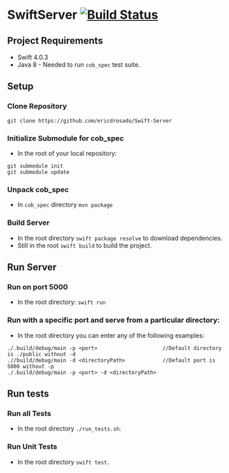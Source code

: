 # SwiftServer [![Build Status](https://travis-ci.org/ericdrosado/Swift-Server.svg?branch=master)](https://travis-ci.org/ericdrosado/Swift-Server) 

## Project Requirements
+ Swift 4.0.3
+ Java 8 - Needed to run `cob_spec` test suite.


## Setup

### Clone Repository
`git clone https://github.com/ericdrosado/Swift-Server`

### Initialize Submodule for cob_spec
+ In the root of your local repository:
```
git submodule init
git submodule update
```

### Unpack cob_spec
+ In `cob_spec` directory
`mvn package`

### Build Server
+ In the root directory `swift package resolve` to download dependencies.
+ Still in the root `swift build` to build the project.


## Run Server

### Run on port 5000
+ In the root directory:
```swift run```

### Run with a specific port and serve from a particular directory:
+ In the root directory you can enter any of the following examples:
```
./.build/debug/main -p <port>                     //Default directory is ./public without -d
.//build/debug/main -d <directoryPath>            //Default port is 5000 without -p
./.build/debug/main -p <port> -d <directoryPath>
```


## Run tests

### Run all Tests
+ In the root directory `./run_tests.sh`.

### Run Unit Tests
+ In the root directory `swift test`.
